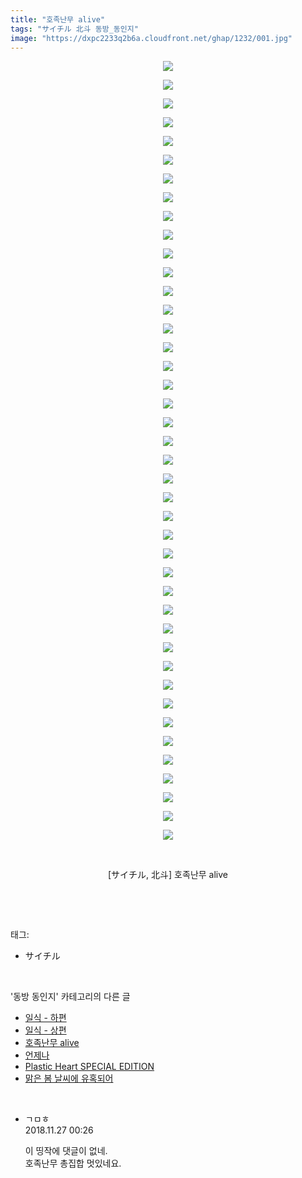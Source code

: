 ```yaml
---
title: "호족난무 alive"
tags: "サイチル 北斗 동방_동인지"
image: "https://dxpc2233q2b6a.cloudfront.net/ghap/1232/001.jpg"
---
```

<div class="article">
<p style="text-align: center; clear: none; float: none;"><img src="{{ site.imgserver3 }}/ghap/1232/001.jpg"/></p>
<p style="text-align: center; clear: none; float: none;"><img src="{{ site.imgserver3 }}/ghap/1232/002.jpg"/></p>
<p style="text-align: center; clear: none; float: none;"><img src="{{ site.imgserver3 }}/ghap/1232/003.jpg"/></p>
<p style="text-align: center; clear: none; float: none;"><img src="{{ site.imgserver3 }}/ghap/1232/004.jpg"/></p>
<p style="text-align: center; clear: none; float: none;"><img src="{{ site.imgserver3 }}/ghap/1232/005.jpg"/></p>
<p style="text-align: center; clear: none; float: none;"><img src="{{ site.imgserver3 }}/ghap/1232/006.jpg"/></p>
<p style="text-align: center; clear: none; float: none;"><img src="{{ site.imgserver3 }}/ghap/1232/007.jpg"/></p>
<p style="text-align: center; clear: none; float: none;"><img src="{{ site.imgserver3 }}/ghap/1232/008.jpg"/></p>
<p style="text-align: center; clear: none; float: none;"><img src="{{ site.imgserver3 }}/ghap/1232/009.jpg"/></p>
<p style="text-align: center; clear: none; float: none;"><img src="{{ site.imgserver3 }}/ghap/1232/010.jpg"/></p>
<p style="text-align: center; clear: none; float: none;"><img src="{{ site.imgserver3 }}/ghap/1232/011.jpg"/></p>
<p style="text-align: center; clear: none; float: none;"><img src="{{ site.imgserver3 }}/ghap/1232/012.jpg"/></p>
<p style="text-align: center; clear: none; float: none;"><img src="{{ site.imgserver3 }}/ghap/1232/013.jpg"/></p>
<p style="text-align: center; clear: none; float: none;"><img src="{{ site.imgserver3 }}/ghap/1232/014.jpg"/></p>
<p style="text-align: center; clear: none; float: none;"><img src="{{ site.imgserver3 }}/ghap/1232/015.jpg"/></p>
<p style="text-align: center; clear: none; float: none;"><img src="{{ site.imgserver3 }}/ghap/1232/016.jpg"/></p>
<p style="text-align: center; clear: none; float: none;"><img src="{{ site.imgserver3 }}/ghap/1232/017.jpg"/></p>
<p style="text-align: center; clear: none; float: none;"><img src="{{ site.imgserver3 }}/ghap/1232/018.jpg"/></p>
<p style="text-align: center; clear: none; float: none;"><img src="{{ site.imgserver3 }}/ghap/1232/019.jpg"/></p>
<p style="text-align: center; clear: none; float: none;"><img src="{{ site.imgserver3 }}/ghap/1232/020.jpg"/></p>
<p style="text-align: center; clear: none; float: none;"><img src="{{ site.imgserver3 }}/ghap/1232/021.jpg"/></p>
<p style="text-align: center; clear: none; float: none;"><img src="{{ site.imgserver3 }}/ghap/1232/022.jpg"/></p>
<p style="text-align: center; clear: none; float: none;"><img src="{{ site.imgserver3 }}/ghap/1232/023.jpg"/></p>
<p style="text-align: center; clear: none; float: none;"><img src="{{ site.imgserver3 }}/ghap/1232/024.jpg"/></p>
<p style="text-align: center; clear: none; float: none;"><img src="{{ site.imgserver3 }}/ghap/1232/025.jpg"/></p>
<p style="text-align: center; clear: none; float: none;"><img src="{{ site.imgserver3 }}/ghap/1232/026.jpg"/></p>
<p style="text-align: center; clear: none; float: none;"><img src="{{ site.imgserver3 }}/ghap/1232/027.jpg"/></p>
<p style="text-align: center; clear: none; float: none;"><img src="{{ site.imgserver3 }}/ghap/1232/028.jpg"/></p>
<p style="text-align: center; clear: none; float: none;"><img src="{{ site.imgserver3 }}/ghap/1232/029.jpg"/></p>
<p style="text-align: center; clear: none; float: none;"><img src="{{ site.imgserver3 }}/ghap/1232/030.jpg"/></p>
<p style="text-align: center; clear: none; float: none;"><img src="{{ site.imgserver3 }}/ghap/1232/031.jpg"/></p>
<p style="text-align: center; clear: none; float: none;"><img src="{{ site.imgserver3 }}/ghap/1232/032.jpg"/></p>
<p style="text-align: center; clear: none; float: none;"><img src="{{ site.imgserver3 }}/ghap/1232/033.jpg"/></p>
<p style="text-align: center; clear: none; float: none;"><img src="{{ site.imgserver3 }}/ghap/1232/034.jpg"/></p>
<p style="text-align: center; clear: none; float: none;"><img src="{{ site.imgserver3 }}/ghap/1232/035.jpg"/></p>
<p style="text-align: center; clear: none; float: none;"><img src="{{ site.imgserver3 }}/ghap/1232/036.jpg"/></p>
<p style="text-align: center; clear: none; float: none;"><img src="{{ site.imgserver3 }}/ghap/1232/037.jpg"/></p>
<p style="text-align: center; clear: none; float: none;"><img src="{{ site.imgserver3 }}/ghap/1232/038.jpg"/></p>
<p style="text-align: center; clear: none; float: none;"><img src="{{ site.imgserver3 }}/ghap/1232/039.jpg"/></p>
<p style="text-align: center; clear: none; float: none;"><img src="{{ site.imgserver3 }}/ghap/1232/040.jpg"/></p>
<p style="text-align: center; clear: none; float: none;"><img src="{{ site.imgserver3 }}/ghap/1232/041.jpg"/></p>
<p style="text-align: center; clear: none; float: none;"><img src="{{ site.imgserver3 }}/ghap/1232/042.jpg"/></p>
<p style="text-align: center; clear: none; float: none;"><br/></p>
<p style="text-align: center; clear: none; float: none;">[サイチル, 北斗] 호족난무 alive</p>
<p><br/></p>
</div><br/>
<div class="tagTrail">
<p>태그: </p>
<ul>
<li>サイチル</li>
</ul>
</div><br/>
<div class="another">
<p>'동방 동인지' 카테고리의 다른 글</p>
<ul>
<li><a href="/ghap_1235">일식 - 하편</a></li>
<li><a href="/ghap_1234">일식 - 상편</a></li>
<li><a href="/ghap_1232">호족난무 alive</a></li>
<li><a href="/ghap_1231">언제나</a></li>
<li><a href="/ghap_1230">Plastic Heart SPECIAL EDITION</a></li>
<li><a href="/ghap_1229">맑은 봄 날씨에 유혹되어</a></li>
</ul>
</div><br/>
<div class="cb_module cb_fluid">
<div class="cb_wrt cb_profile">
<div class="comment">
<ul>
<li class="cb_thumb_off" id="comment15378944">
<div class="cb_comment_area">
<div class="cb_info_area">
<div class="cb_section">
<span class="cb_nick_name">ㄱㅁㅎ</span>
</div>
<div class="cb_section">
<span class="cb_date">2018.11.27 00:26 </span>
</div>
</div>
<div class="cb_dsc_comment">
<p class="cb_dsc">
											이 띵작에 댓글이 없네.<br/>
호족난무 총집합 멋있네요.
										</p>
</div>
</div></li>
</ul>
</div>
</div><!-- commentList close -->
</div><br/>
